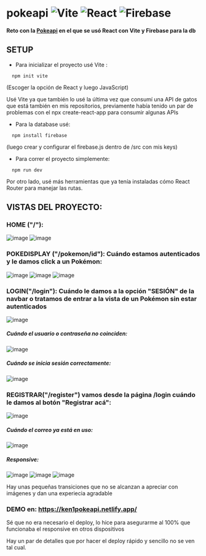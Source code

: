 # pokeapi ![Vite](https://img.shields.io/badge/vite-%23646CFF.svg?style=for-the-badge&logo=vite&logoColor=white) ![React](https://img.shields.io/badge/react-%2320232a.svg?style=for-the-badge&logo=react&logoColor=%2361DAFB) ![Firebase](https://img.shields.io/badge/firebase-%23039BE5.svg?style=for-the-badge&logo=firebase)
#### Reto con la [Pokeapi](https://pokeapi.co/) en el que se usó React con Vite y Firebase para la db

## SETUP
- Para inicializar el proyecto usé Vite :
```
  npm init vite 
```
(Escoger la opción de React y luego JavaScript)

Usé Vite ya que también lo usé la última vez que consumí una API de gatos que está también en mis repositorios, previamente había tenido un par de problemas con el npx create-react-app para consumir algunas APIs

- Para la database usé:
```
  npm install firebase 
```
(luego crear y configurar el firebase.js dentro de /src con mis keys)

- Para correr el proyecto simplemente:
```
  npm run dev
```
Por otro lado, usé más herramientas que ya tenía instaladas cómo React Router para manejar las rutas.


## VISTAS DEL PROYECTO:

### HOME ("/"):

![image](https://github.com/Kenguan1/pokeapi/assets/49210338/e0c8445e-11b7-442b-ab85-7b621dbcd274)
![image](https://github.com/Kenguan1/pokeapi/assets/49210338/8518e4e6-c6ac-4008-90fa-76fef335ad87)


### POKEDISPLAY ("/pokemon/id"): Cuándo estamos autenticados y le damos click a un Pokémon:
![image](https://github.com/Kenguan1/pokeapi/assets/49210338/3a46e39a-673e-4560-9e6c-3527f6b17cbc)
![image](https://github.com/Kenguan1/pokeapi/assets/49210338/da09868b-7584-4de1-98b5-1cc98412e3e0)
![image](https://github.com/Kenguan1/pokeapi/assets/49210338/94c4b3ea-a1e9-4ac3-aebc-80d2d6e7de68)


### LOGIN("/login"): Cuándo le damos a la opción "SESIÓN" de la navbar o tratamos de entrar a la vista de un Pokémon sin estar autenticados
![image](https://github.com/Kenguan1/pokeapi/assets/49210338/4cd2e2ff-266a-4c21-bd89-7123e324fc27)

##### Cuándo el usuario o contraseña no coinciden:
![image](https://github.com/Kenguan1/pokeapi/assets/49210338/d8b45e90-7da0-4b35-b7bd-dfca909a75c4)

##### Cuándo se inicia sesión correctamente:

![image](https://github.com/Kenguan1/pokeapi/assets/49210338/5ad3d1ec-ea81-43dc-bf92-b9e831e5707b)


### REGISTRAR("/register") vamos desde la página /login cuándo le damos al botón "Registrar acá": 
![image](https://github.com/Kenguan1/pokeapi/assets/49210338/7f68edb5-fd66-4307-bf33-0e3f767f38e8)

##### Cuándo el correo ya está en uso:

![image](https://github.com/Kenguan1/pokeapi/assets/49210338/25cf7d18-c0d2-4ac7-a4ff-1633ed8be551)

##### Responsive:

![image](https://github.com/Kenguan1/pokeapi/assets/49210338/eb97eb53-f58d-4b79-9544-52bf030e9187)
![image](https://github.com/Kenguan1/pokeapi/assets/49210338/e34ec89c-0072-431a-b14d-339e74457d5d)
![image](https://github.com/Kenguan1/pokeapi/assets/49210338/39f858dc-d041-4c08-a191-699bdb6907d5)


Hay unas pequeñas transiciones que no se alcanzan a apreciar con imágenes y dan una experiecia agradable

### DEMO en: https://ken1pokeapi.netlify.app/
Sé que no era necesario el deploy, lo hice para asegurarme al 100% que funcionaba el responsive en otros dispositivos

Hay un par de detalles que por hacer el deploy rápido y sencillo no se ven tal cual.



